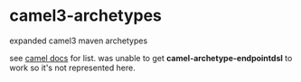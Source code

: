 # camel3-archetypes
expanded camel3 maven archetypes

see [camel docs](https://camel.apache.org/manual/latest/camel-maven-archetypes.html) for list. was unable to get **camel-archetype-endpointdsl** to work so it's not represented here. 

